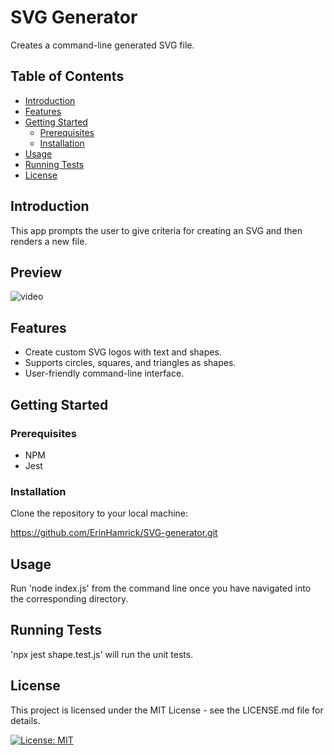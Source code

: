 # SVG Generator
Creates a command-line generated SVG file.

## Table of Contents

- [Introduction](#introduction)
- [Features](#features)
- [Getting Started](#getting-started)
  - [Prerequisites](#prerequisites)
  - [Installation](#installation)
- [Usage](#usage)
- [Running Tests](#running-tests)
- [License](#license)

## Introduction
This app prompts the user to give criteria for creating an SVG and then renders a new file.

## Preview
![video](https://drive.google.com/file/d/1tBsp5yhO7e_9-Vi82O4MBE14JDv5tDf7/view)


## Features
- Create custom SVG logos with text and shapes.
- Supports circles, squares, and triangles as shapes.
- User-friendly command-line interface.

## Getting Started

### Prerequisites
 - NPM  
 - Jest

### Installation
Clone the repository to your local machine: 

https://github.com/ErinHamrick/SVG-generator.git

## Usage
Run 'node index.js' from the command line once you have navigated into the corresponding directory.

## Running Tests
'npx jest shape.test.js' will run the unit tests.

## License
This project is licensed under the MIT License - see the LICENSE.md file for details.

[![License: MIT](https://img.shields.io/badge/License-MIT-yellow.svg)](https://opensource.org/licenses/MIT)

